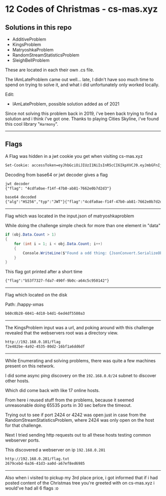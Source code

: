 ﻿# 12 Codes of Christmas - cs-mas.xyz

## Solutions in this repo
  
- AdditiveProblem
- KingsProblem
- MatryoshkaProblem
- RandomStreamStatisticsProblem
- SleighBellProblem

These are located in each their own .cs file.

The IAmLateProblem came out well... late, I didn't have soo much time to spend on trying to solve it, and what i did unfortunately only worked locally.  

Edit:

- IAmLateProblem, possible solution added as of 2021

Since not solving this problem back in 2019, i've been back trying to find a solution and i think i've got one. Thanks to playing Cities Skyline, i've found this cool library "`Harmony`".

---

## Flags

A Flag was hidden in a jwt cookie you get when visiting cs-mas.xyz

```html
Set-Cookie: accessToken=eyJhbGciOiJIUzI1NiIsInR5cCI6IkpXVCJ9.eyJmbGFnIjoiNGNkZmEwYWUtZjE0Zi00N2IwLWFiODEtNzY2MmUwYjdkMmQzIn0.Q0_fMQaUKPUJV9yDa_enK3yp4IPSCeDXffD4DrcZbGA; path=/
```

Decoding from base64 or jwt decoder gives a flag

```html
jwt decoder
{"flag": "4cdfa0ae-f14f-47b0-ab81-7662e0b7d2d3"}

base64 decoded
{"alg":"HS256","typ":"JWT"}{"flag":"4cdfa0ae-f14f-47b0-ab81-7662e0b7d2d3"}.Ñó.iB.P.}È6...ò§..H'.]÷Ãà:Üe±.
```

---

Flag which was located in the input.json of matryoshkaproblem

While doing the challenge simple check for more than one element in "data"

```csharp
if (obj.Data.Count > 1)
{
    for (int i = 1; i < obj.Data.Count; i++)
    {
        Console.WriteLine($"Found a odd thing: {JsonConvert.SerializeObject(obj.Data[i])}");
    }
}
```

This flag got printed after a short time

```html
{"flag":"b53f7327-fda7-490f-9b0c-a64c5c950142"}
```

---

Flag which located on the disk

Path: /happy-xmas

```html
b60c0b28-6041-4d10-b4d1-6ed4df5580a3
```

---

The KingsProblem input was a url, and poking around with this challenge revealed that the webservers root was a directory view.

```html
http://192.168.0.101/flag
f2e482be-4a92-4535-80d2-16bf1a6dd6df
```

---

While Enumerating and solving problems, there was quite a few machines present on this network.

I did some async ping discovery on the `192.168.0.0/24` subnet to discover other hosts.

Which did come back with like 17 online hosts.

From here i reused stuff from the problems, because it seemed unreasonable doing 65535 ports in 30 sec before the timeout.

Trying out to see if port 2424 or 4242 was open just in case from the RandomStreamStatisticsProblem, where 2424 was only open on the host for that challenge.

Next I tried sending http requests out to all these hosts testing common webserver ports.

This discovered a webserver on ip `192.168.0.201`

```html
http://192.168.0.201/flag.txt
2679cebd-6a36-41d3-aa0d-a67ef8ed6985
```

---

Also when i visited to pickup my 3rd place price, i got informed that if i had posted content of the Christmas tree you're greeted with on cs-mas.xyz i would've had all 6 flags :o
